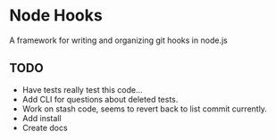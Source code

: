 # Node Hooks

A framework for writing and organizing git hooks in node.js 

## TODO

* Have tests really test this code...
* Add CLI for questions about deleted tests.
* Work on stash code, seems to revert back to list commit currently.
* Add install
* Create docs